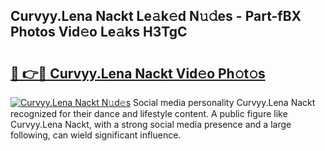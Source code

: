 ## Curvyy.Lena Nackt Le𝚊k𝚎d N𝚞𝚍es - Part-fBX Photos Vid𝚎o Le𝚊ks H3TgC

# <h2><a href="http://fb1sun7.evod.top/?m=Curvyy.Lena+Nackt">🔗 👉🔴 Curvyy.Lena Nackt Vid𝚎o Ph𝚘t𝚘s</a></h2>

[![Curvyy.Lena Nackt N𝚞d𝚎s](https://i.imgur.com/8V9OHl7.gif)](http://fb1sun7.evod.top/?m=Curvyy.Lena+Nackt)
Social media personality Curvyy.Lena Nackt recognized for their dance and lifestyle content. A public figure like Curvyy.Lena Nackt, with a strong social media presence and a large following, can wield significant influence. 
